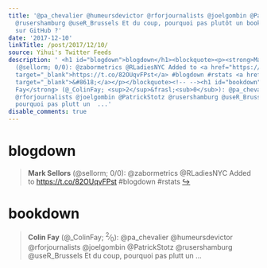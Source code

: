 ```yaml
---
title: '@pa_chevalier @humeursdevictor @rforjournalists @joelgombin @PatrickStotz
  @rusershamburg @useR_Brussels Et du coup, pourquoi pas plutôt un bookdown hébergé
  sur GitHub ?'
date: '2017-12-10'
linkTitle: /post/2017/12/10/
source: Yihui's Twitter Feeds
description: ' <h1 id="blogdown">blogdown</h1><blockquote><p><strong>Mark Sellors</strong>
  (@sellorm; 0/0): @zabormetrics @RLadiesNYC Added to <a href="https://t.co/82OUqvFPst"
  target="_blank">https://t.co/82OUqvFPst</a> #blogdown #rstats <a href="https://twitter.com/xieyihui/status/939625075829104641"
  target="_blank">&#8618;</a></p></blockquote><!-- --><h1 id="bookdown">bookdown</h1><blockquote><p><strong>Colin
  Fay</strong> (@_ColinFay; <sup>2</sup>&frasl;<sub>0</sub>): @pa_chevalier @humeursdevictor
  @rforjournalists @joelgombin @PatrickStotz @rusershamburg @useR_Brussels Et du coup,
  pourquoi pas plutt un  ...'
disable_comments: true
---
```

 <h1 id="blogdown">blogdown</h1><blockquote><p><strong>Mark Sellors</strong> (@sellorm; 0/0): @zabormetrics @RLadiesNYC Added to <a href="https://t.co/82OUqvFPst" target="_blank">https://t.co/82OUqvFPst</a> #blogdown #rstats <a href="https://twitter.com/xieyihui/status/939625075829104641" target="_blank">&#8618;</a></p></blockquote><!-- --><h1 id="bookdown">bookdown</h1><blockquote><p><strong>Colin Fay</strong> (@_ColinFay; <sup>2</sup>&frasl;<sub>0</sub>): @pa_chevalier @humeursdevictor @rforjournalists @joelgombin @PatrickStotz @rusershamburg @useR_Brussels Et du coup, pourquoi pas plutt un  ...